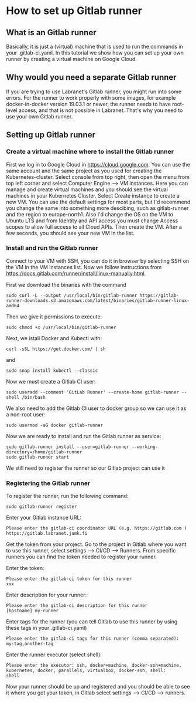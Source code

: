# How to set up Gitlab runner

## What is an Gitlab runner

Basically, it is just a (virtual) machine that is used to run the commands in your .gitlab-ci.yaml. In this tutorial we show how you can set up your own runner by creating a virtual machine on Google Cloud.

## Why would you need a separate Gitlab runner

If you are trying to use Labranet's Gitlab runner, you might run into some errors. For the runner to work properly with some images, for example docker-in-docker version 19.03.1 or newer, the runner needs to have root-level access, and that is not possible in Labranet. That's why you need to use your own Gitlab runner.

## Setting up Gitlab runner

### Create a virtual machine where to install the Gitlab runner

First we log in to Google Cloud in https://cloud.google.com. You can use the same account and the same project as you used for creating the Kubernetes-cluster. Select console from top right, then open the menu from top left corner and select Computer Engine --> VM instances. Here you can manage and create virtual machines and you should see the virtual machines in your Kubernetes Cluster. Select Create instance to create a new VM. You can use the default settings for most parts, but I'd recommend you change the same into something more descibing, such as gitlab-runner and the region to europe-north1. Also I'd change the OS on the VM to Ubuntu LTS and from Identity and API access you must change Access scopes to allow full access to all Cloud APIs. Then create the VM. After a few seconds, you should see your new VM in the list.

### Install and run the Gitlab runner

Connect to your VM with SSH, you can do it in browser by selecting SSH on the VM in the VM instances list. Now we follow instructions from https://docs.gitlab.com/runner/install/linux-manually.html.

First we download the binaries with the command

    sudo curl -L --output /usr/local/bin/gitlab-runner https://gitlab-runner-downloads.s3.amazonaws.com/latest/binaries/gitlab-runner-linux-amd64

Then we give it permissions to execute:

    sudo chmod +x /usr/local/bin/gitlab-runner

Next, we istall Docker and Kubectl with:

    curl -sSL https://get.docker.com/ | sh

and

    sudo snap install kubectl --classic

Now we must create a Gitlab CI user:

    sudo useradd --comment 'GitLab Runner' --create-home gitlab-runner --shell /bin/bash

We also need to add the Gitlab CI user to docker group so we can use it as a non-root user:

    sudo usermod -aG docker gitlab-runner

Now we are ready to install and run the Gitlab runner as service:

    sudo gitlab-runner install --user=gitlab-runner --working-directory=/home/gitlab-runner
    sudo gitlab-runner start

We still need to register the runner so our Gitlab project can use it

### Registering the Gitlab runner

To register the runner, run the following command:

    sudo gitlab-runner register

Enter your Gitlab instance URL:

    Please enter the gitlab-ci coordinator URL (e.g. https://gitlab.com )
    https://gitlab.labranet.jamk.fi

Get the token from your project. Go to the project in Gitlab where you want to use this runner, select settings --> CI/CD --> Runners. From specific runners you can find the token needed to register your runner.

Enter the token:

    Please enter the gitlab-ci token for this runner
    xxx

Enter description for your runner:

    Please enter the gitlab-ci description for this runner
    [hostname] my-runner

Enter tags for the runner (you can tell Gitlab to use this runner by using these tags in your .gitlab-ci.yaml)

    Please enter the gitlab-ci tags for this runner (comma separated):
    my-tag,another-tag

Enter the runner executor (select shell):

    Please enter the executor: ssh, docker+machine, docker-ssh+machine, kubernetes, docker, parallels, virtualbox, docker-ssh, shell:
    shell

Now your runner should be up and registered and you should be able to see it where you got your token, in Gitlab select settings --> CI/CD --> runners. 




    




